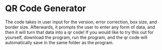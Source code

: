 # QR Code Generator

The code takes in user input for the version, error correction, box size, and border size. Afterwards, it prompts the user to enter any form of data, and then it will turn that data into a qr code! If you would like to try this out for yourself, download the program, run the program, and the qr code will automatically save in the same folder as the program.
